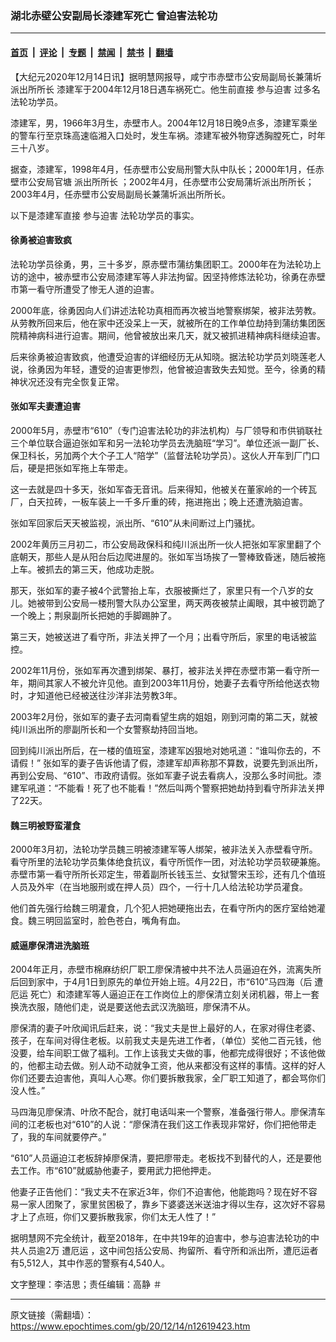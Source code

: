 ### 湖北赤壁公安副局长漆建军死亡 曾迫害法轮功

---

#### [首页](../../../..?n12619423) &nbsp;|&nbsp; [评论](../../../../../epoch-comment?n12619423) &nbsp;|&nbsp; [专题](../../../../../epoch-special?n12619423) &nbsp;|&nbsp; [禁闻](../../../../../epoch-news?n12619423) &nbsp;|&nbsp; [禁书](../../../../../books?n12619423) &nbsp;|&nbsp; [翻墙](https://github.com/gfw-breaker/nogfw/blob/master/README.md?n12619423)


<div class="post_content" id="artbody" itemprop="articleBody">
 <!-- article content begin -->
 <p>
  【大纪元2020年12月14日讯】据明慧网报导，咸宁市赤壁市公安局副局长兼蒲圻
  <ok href="https://www.epochtimes.com/gb/tag/%E6%B4%BE%E5%87%BA%E6%89%80%E6%89%80%E9%95%BF.html">
   派出所所长
  </ok>
  漆建军于2004年12月18日遇车祸死亡。他生前直接
  <ok href="https://www.epochtimes.com/gb/tag/%E5%8F%82%E4%B8%8E%E8%BF%AB%E5%AE%B3.html">
   参与迫害
  </ok>
  过多名法轮功学员。
 </p>
 <p>
  漆建军，男，1966年3月生，赤壁市人。2004年12月18日晚9点多，漆建军乘坐的警车行至京珠高速临湘入口处时，发生车祸。漆建军被外物穿透胸膛死亡，时年三十八岁。
 </p>
 <p>
  据查，漆建军，1998年4月，任赤壁市公安局刑警大队中队长；2000年1月，任赤壁市公安局官塘
  <ok href="https://www.epochtimes.com/gb/tag/%E6%B4%BE%E5%87%BA%E6%89%80%E6%89%80%E9%95%BF.html">
   派出所所长
  </ok>
  ；2002年4月，任赤壁市公安局蒲圻派出所所长；2003年4月，任赤壁市公安局副局长兼蒲圻派出所所长。
 </p>
 <p>
  以下是漆建军直接
  <ok href="https://www.epochtimes.com/gb/tag/%E5%8F%82%E4%B8%8E%E8%BF%AB%E5%AE%B3.html">
   参与迫害
  </ok>
  法轮功学员的事实。
 </p>
 <h4>
  徐勇被迫害致疯
 </h4>
 <p>
  法轮功学员徐勇，男，三十多岁，原赤壁市蒲纺集团职工。2000年在为法轮功上访的途中，被赤壁市公安局漆建军等人非法拘留。因坚持修炼法轮功，徐勇在赤壁市第一看守所遭受了惨无人道的迫害。
 </p>
 <p>
  2000年底，徐勇因向人们讲述法轮功真相而再次被当地警察绑架，被非法劳教。从劳教所回来后，他在家中还没呆上一天，就被所在的工作单位劫持到蒲纺集团医院精神病科进行迫害。期间，他曾被放出来几天，就又被抓进精神病科继续迫害。
 </p>
 <p>
  后来徐勇被迫害致疯，他遭受迫害的详细经历无从知晓。据法轮功学员刘晓莲老人说，徐勇因为年轻，遭受的迫害更惨烈，他曾被迫害致失去知觉。至今，徐勇的精神状况还没有完全恢复正常。
 </p>
 <h4>
  张如军夫妻遭迫害
 </h4>
 <p>
  2000年5月，赤壁市“610”（专门迫害法轮功的非法机构）与厂领导和市供销联社三个单位联合逼迫张如军和另一法轮功学员去洗脑班“学习”。单位还派一副厂长、保卫科长，另加两个大个子工人“陪学”（监督法轮功学员）。这伙人开车到厂门口后，硬是把张如军拖上车带走。
 </p>
 <p>
  这一去就是四十多天，张如军杳无音讯。后来得知，他被关在董家岭的一个砖瓦厂，白天拉砖，一板车装上一千多斤重的砖，拖进拖出；晚上还遭洗脑迫害。
 </p>
 <p>
  张如军回家后天天被监视，派出所、“610”从未间断过上门骚扰。
 </p>
 <p>
  2002年黄历三月初二，市公安局政保科和纯川派出所一伙人把张如军家里翻了个底朝天，那些人是从阳台后边爬进屋的。张如军当场挨了一警棒致昏迷，随后被拖上车。被抓去的第三天，他成功走脱。
 </p>
 <p>
  那天，张如军的妻子被4个武警抬上车，衣服被撕烂了，家里只有一个八岁的女儿。她被带到公安局一楼刑警大队办公室里，两天两夜被禁止阖眼，其中被罚跪了一个晚上；荆泉副所长把她的手脚踢肿了。
 </p>
 <p>
  第三天，她被送进了看守所，非法关押了一个月；出看守所后，家里的电话被监控。
 </p>
 <p>
  2002年11月份，张如军再次遭到绑架、暴打，被非法关押在赤壁市第一看守所一年，期间其家人不被允许见他。直到2003年11月份，她妻子去看守所给他送衣物时，才知道他已经被送往沙洋非法劳教3年。
 </p>
 <p>
  2003年2月份，张如军的妻子去河南看望生病的姐姐，刚到河南的第二天，就被纯川派出所的廖副所长和一个女警察劫持回当地。
 </p>
 <p>
  回到纯川派出所后，在一楼的值班室，漆建军凶狠地对她吼道：“谁叫你去的，不请假！” 张如军的妻子告诉他请了假，漆建军却声称那不算数，说要先到派出所，再到公安局、“610”、市政府请假。张如军妻子说去看病人，没那么多时间批。漆建军吼道：“不能看！死了也不能看！”然后叫两个警察把她劫持到看守所非法关押了22天。
 </p>
 <h4>
  魏三明被野蛮灌食
 </h4>
 <p>
  2000年3月初，法轮功学员魏三明被漆建军等人绑架，被非法关入赤壁看守所。看守所里的法轮功学员集体绝食抗议，看守所慌作一团，对法轮功学员软硬兼施。赤壁市第一看守所所长邓定生，带着副所长钱玉兰、女狱警宋玉珍，还有几个值班人员及外牢（在当地服刑或在押人员）四个，一行十几人给法轮功学员灌食。
 </p>
 <p>
  他们首先强行给魏三明灌食，几个犯人把她硬拖出去，在看守所内的医疗室给她灌食。魏三明回监室时，脸色苍白，嘴角有血。
 </p>
 <h4>
  威逼廖保清进洗脑班
 </h4>
 <p>
  2004年正月，赤壁市棉麻纺织厂职工廖保清被中共不法人员逼迫在外，流离失所后回到家中，于4月1日到原先的单位开始上班。4月22日，市“610”马四海（后
  <ok href="https://www.epochtimes.com/gb/tag/%E9%81%AD%E5%8E%84%E8%BF%90.html">
   遭厄运
  </ok>
  死亡）和漆建军等人逼迫正在工作岗位上的廖保清立刻关闭机器，带上一套换洗衣服，随他们走，说是要送他去武汉洗脑班，廖保清不从。
 </p>
 <p>
  廖保清的妻子叶欣闻讯后赶来，说：“我丈夫是世上最好的人，在家对得住老婆、孩子，在车间对得住老板。以前我丈夫是先进工作者，（单位）奖他二百元钱，他没要，给车间职工做了福利。工作上该我丈夫做的事，他都完成得很好；不该他做的，他都主动去做。别人动不动就争工资，他从来都没有这样的事情。这样的好人你们还要去迫害他，真叫人心寒。你们要拆散我家，全厂职工知道了，都会骂你们没人性。”
 </p>
 <p>
  马四海见廖保清、叶欣不配合，就打电话叫来一个警察，准备强行带人。廖保清车间的江老板也对“610”的人说：“廖保清在我们这工作表现非常好，你们把他带走了，我的车间就要停产。”
 </p>
 <p>
  “610”人员逼迫江老板辞掉廖保清，要把廖带走。老板找不到替代的人，还是要他去工作。市“610”就威胁他妻子，要用武力把他押走。
 </p>
 <p>
  他妻子正告他们：“我丈夫不在家近3年，你们不迫害他，他能跑吗？现在好不容易一家人团聚了，家里贫困极了，靠乡下婆婆送米送油才得以生存，这次好不容易才上了点班，你们又要拆散我家，你们太无人性了！”
 </p>
 <p>
  据明慧网不完全统计，截至2018年，在中共19年的迫害中，参与迫害法轮功的中共人员逾2万
  <ok href="https://www.epochtimes.com/gb/tag/%E9%81%AD%E5%8E%84%E8%BF%90.html">
   遭厄运
  </ok>
  ，这中间包括公安局、拘留所、看守所和派出所，遭厄运者有5,512人，其中作恶的警察有4,540人。
 </p>
 <p>
  文字整理：李洁思；责任编辑：高静 ＃
 </p>
 <!-- article content end -->
 <div id="below_article_ad">
 </div>
</div>


---

原文链接（需翻墙）：https://www.epochtimes.com/gb/20/12/14/n12619423.htm